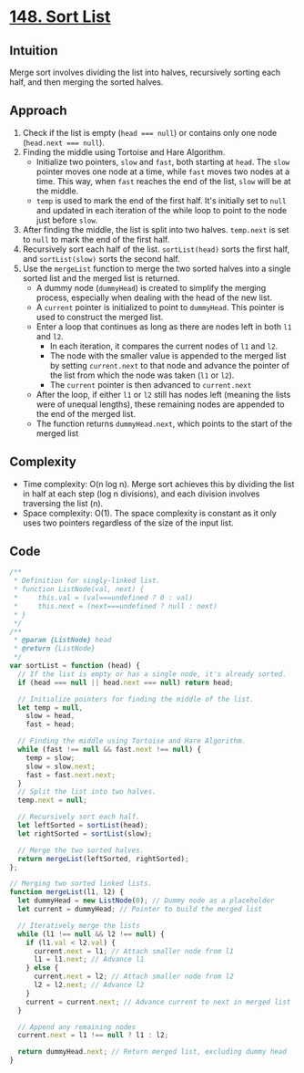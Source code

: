 # [148. Sort List](https://leetcode.com/problems/sort-list/description/)

## Intuition

Merge sort involves dividing the list into halves, recursively sorting each half, and then merging the sorted halves.

## Approach

1.  Check if the list is empty (`head === null`) or contains only one node (`head.next === null`).
2.  Finding the middle using Tortoise and Hare Algorithm.
    - Initialize two pointers, `slow` and `fast`, both starting at `head`. The `slow` pointer moves one node at a time, while `fast` moves two nodes at a time. This way, when `fast` reaches the end of the list, `slow` will be at the middle.
    - `temp` is used to mark the end of the first half. It's initially set to `null` and updated in each iteration of the while loop to point to the node just before `slow`.
3.  After finding the middle, the list is split into two halves. `temp.next` is set to `null` to mark the end of the first half.
4.  Recursively sort each half of the list. `sortList(head)` sorts the first half, and `sortList(slow)` sorts the second half.
5.  Use the `mergeList` function to merge the two sorted halves into a single sorted list and the merged list is returned.
    - A dummy node (`dummyHead`) is created to simplify the merging process, especially when dealing with the head of the new list.
    - A `current` pointer is initialized to point to `dummyHead`. This pointer is used to construct the merged list.
    - Enter a loop that continues as long as there are nodes left in both `l1` and `l2`.
      - In each iteration, it compares the current nodes of `l1` and `l2`.
      - The node with the smaller value is appended to the merged list by setting `current.next` to that node and advance the pointer of the list from which the node was taken (`l1` or `l2`).
      - The `current` pointer is then advanced to `current.next`
    - After the loop, if either `l1` or `l2` still has nodes left (meaning the lists were of unequal lengths), these remaining nodes are appended to the end of the merged list.
    - The function returns `dummyHead.next`, which points to the start of the merged list

## Complexity

- Time complexity: O(n log n). Merge sort achieves this by dividing the list in half at each step (log n divisions), and each division involves traversing the list (n).
- Space complexity: O(1). The space complexity is constant as it only uses two pointers regardless of the size of the input list.

## Code

````javascript
/**
 * Definition for singly-linked list.
 * function ListNode(val, next) {
 *     this.val = (val===undefined ? 0 : val)
 *     this.next = (next===undefined ? null : next)
 * }
 */
/**
 * @param {ListNode} head
 * @return {ListNode}
 */
var sortList = function (head) {
  // If the list is empty or has a single node, it's already sorted.
  if (head === null || head.next === null) return head;

  // Initialize pointers for finding the middle of the list.
  let temp = null,
    slow = head,
    fast = head;

  // Finding the middle using Tortoise and Hare Algorithm.
  while (fast !== null && fast.next !== null) {
    temp = slow;
    slow = slow.next;
    fast = fast.next.next;
  }
  // Split the list into two halves.
  temp.next = null;

  // Recursively sort each half.
  let leftSorted = sortList(head);
  let rightSorted = sortList(slow);

  // Merge the two sorted halves.
  return mergeList(leftSorted, rightSorted);
};

// Merging two sorted linked lists.
function mergeList(l1, l2) {
  let dummyHead = new ListNode(0); // Dummy node as a placeholder
  let current = dummyHead; // Pointer to build the merged list

  // Iteratively merge the lists
  while (l1 !== null && l2 !== null) {
    if (l1.val < l2.val) {
      current.next = l1; // Attach smaller node from l1
      l1 = l1.next; // Advance l1
    } else {
      current.next = l2; // Attach smaller node from l2
      l2 = l2.next; // Advance l2
    }
    current = current.next; // Advance current to next in merged list
  }

  // Append any remaining nodes
  current.next = l1 !== null ? l1 : l2;

  return dummyHead.next; // Return merged list, excluding dummy head
}
````

